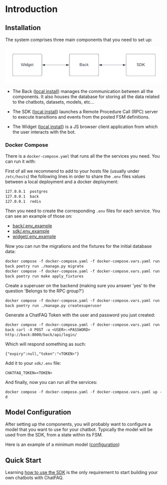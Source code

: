 # Introduction

## Installation

The system comprises three main components that you need to set up:


![ChatFAQ Components](./_static/images/chatfaq_components.png)


- The Back (<a href="/en/latest/modules/installations/index.html#back-installation">local install</a>) manages the communication between all the components. It also houses the database for storing all the data related to the chatbots, datasets, models, etc...


- The SDK (<a href="/en/latest/modules/installations/index.html#sdk-installation">local install</a>) launches a Remote Procedure Call (RPC) server to execute transitions and events from the posted FSM definitions.


- The Widget (<a href="/en/latest/modules/installations/index.html#widget-installation">local install</a>) is a JS browser client application from which the user interacts with the bot.

### Docker Compose

There is a `docker-compose.yaml` that runs all the the services you need. You can run it with:

First of all we recommend to add to your hosts file (usually under `/etc/hosts`) the following lines in order to share the `.env` files values between a local deployment and a docker deployment:

    127.0.0.1  postgres
    127.0.0.1  back
    127.0.0.1  redis

Then you need to create the corresponding `.env` files for each service. You can see an example of those on:

- [back/.env_example](https://github.com/ChatFAQ/ChatFAQ/blob/develop/back/.env_example)
- [sdk/.env_example](https://github.com/ChatFAQ/ChatFAQ/blob/develop/sdk/.env_example)
- [widget/.env_example](https://github.com/ChatFAQ/ChatFAQ/blob/develop/widget/.env_example)


Now you can run the migrations and the fixtures for the initial database data:

    docker compose -f docker-compose.yaml -f docker-compose.vars.yaml run back poetry run ./manage.py migrate
    docker compose -f docker-compose.yaml -f docker-compose.vars.yaml run back poetry run make apply_fixtures

Create a superuser on the backend (making sure you answer 'yes' to the question 'Belongs to the RPC group?')

    docker compose -f docker-compose.yaml -f docker-compose.vars.yaml run back poetry run ./manage.py createsuperuser

Generate a ChatFAQ Token with the user and password you just created:

    docker compose -f docker-compose.yaml -f docker-compose.vars.yaml run back curl -X POST -u <USER>:<PASSWORD> http://back:8000/back/api/login/

Which will respond something as such:

    {"expiry":null,"token":"<TOKEN>"}

Add it to your `sdk/.env` file:

    CHATFAQ_TOKEN=<TOKEN>

And finally, now you can run all the services:

    docker compose -f docker-compose.yaml -f docker-compose.vars.yaml up -d


## Model Configuration

After setting up the components, you will probably want to configure a model that you want to use for your chatbot. Typically the model will be used from the SDK, from a state within its FSM.

Here is an example of a minimum model ([configuration](./modules/configuration/index.md))

## Quick Start

Learning <a href="/en/latest/modules/sdk/index.html#usage">how to use the SDK</a> is the only requirement to start building your own chatbots with ChatFAQ.
